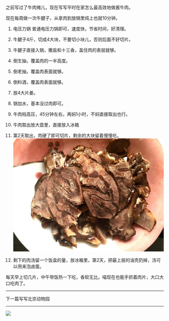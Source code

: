 之前写过了牛肉摊儿，现在写写平时在家怎么最高效地做酱牛肉。

现在每周做一次牛腱子，从拿肉到放锅里炖上也就10分钟。

1. 电压力锅
普通电压力锅即可，速度快，节省时间，好清理。

2. 牛腱子4斤，切成4大块，不要切小块儿，否则后面不好切片。

3. 牛腱子直接入锅，撒盐和十三香，盖住肉的表层就够。

4. 倒生抽，覆盖肉的一半高度。

5. 倒老抽，覆盖肉表面就够。

6. 倒料酒，覆盖肉表面就够。

7. 放4大片姜。

8. 锅加水，基本没过肉即可。

9. 牛肉档高压，45分钟左右，再焖1小时，不焖直接取出也行。

10. 牛肉取出放大盘里，直接放入冰箱

11. 第2天取出，肉硬了即可切片，剩余的大块留着慢慢吃。![](img/51001-44a348de7b1c01b5.jpg)

12. 剩下的肉汤留一个饭盒的量，放冰箱里，第2天，把最上层的油壳扔掉，汤可以用来泡卤蛋。

每天早上切几片，中午带饭热一下吃，香软无比。喵现在也能手抓着肉片，大口大口吃肉了。

***

下一篇写写北京动物园

***

![](https://jiluofu.github.com/momiaojushi/static/qrcode.jpg)